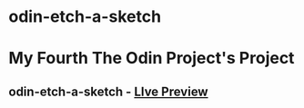 # odin-etch-a-sketch

# My Fourth The Odin Project's Project

## odin-etch-a-sketch  - [LIve Preview](https://shivmohan-pal.github.io/odin-etch-a-sketch/index.html)